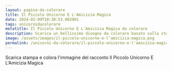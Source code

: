 ```yaml
---
layout: pagina-da-colorare
title: Il Piccolo Unicorno E L'Amicizia Magica
date: 2024-02-09T18:30:53.002901
tags: unicornidacolorare
metatitle: Il Piccolo Unicorno E L'Amicizia Magica da colorare
description: Scarica un bellissimo disegno da colorare basato sulla storia Il Piccolo Unicorno E L'Amicizia Magica
image: /assets/images/il-piccolo-unicorno-e-l'amicizia-magica.png
permalink: /unicorni-da-colorare/il-piccolo-unicorno-e-l'amicizia-magica.html
---
```

Scarica stampa e colora l'immagine del racconto Il Piccolo Unicorno E L'Amicizia Magica
